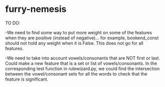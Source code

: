 furry-nemesis
=============
TO DO:

-We need to find some way to put more weight on some of the features when they
are positive (instead of negative)... for example, bookend\_const should
not hold any weight when it is False. This does not go for all features.

-We need to take into account vowels/consonants that are NOT first or
last. Could make a new feature that is a set or list of
vowels/consonants. In the corresponding test function in rulewizard.py,
we could find the intersection between the vowel/consonant sets for all
the words to check that the feature is significant.

